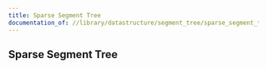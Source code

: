 ```yaml
---
title: Sparse Segment Tree
documentation_of: //library/datastructure/segment_tree/sparse_segment_tree.hpp
---
```

## Sparse Segment Tree